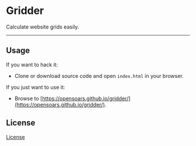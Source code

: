 Gridder
=======

Calculate website grids easily.


---


## Usage

If you want to hack it:

* Clone or download source code and open `index.html` in your browser.

If you just want to use it:

* Browse to [https://opensoars.github.io/gridder/](https://opensoars.github.io/gridder/).


## License

[License ](https://github.com/opensoars/gridder/blob/master/LICENSE)
